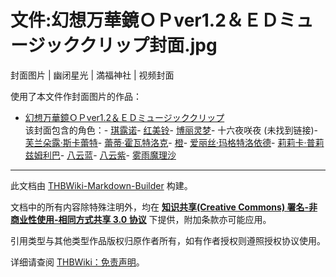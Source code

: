 # 文件:幻想万華鏡ＯＰver1.2＆ＥＤミュージッククリップ封面.jpg

<!-- source html: G:\repos\THBWiki-Markdown-Builder\THBWikiMarkdown\Temp\file\7\7f\ns6%3A%E5%B9%BB%E6%83%B3%E4%B8%87%E8%8F%AF%E9%8F%A1%EF%BC%AF%EF%BC%B0ver1%2E2%EF%BC%86%EF%BC%A5%EF%BC%A4%E3%83%9F%E3%83%A5%E3%83%BC%E3%82%B8%E3%83%83%E3%82%AF%E3%82%AF%E3%83%AA%E3%83%83%E3%83%97%E5%B0%81%E9%9D%A2%2Ejpg.html -->

封面图片 | 幽闭星光 | 満福神社 | 视频封面

  
使用了本文件作封面图片的作品：
  

- [幻想万華鏡ＯＰver1.2＆ＥＤミュージッククリップ](./幻想万華鏡ＯＰver1.2＆ＥＤミュージッククリップ.md)  
该封面包含的角色：- [琪露诺](./琪露诺.md)- [红美铃](./红美铃.md)- [博丽灵梦](./博丽灵梦.md)- 十六夜咲夜 (未找到链接)- [芙兰朵露·斯卡蕾特](./芙兰朵露·斯卡蕾特.md)- [蕾蒂·霍瓦特洛克](./蕾蒂·霍瓦特洛克.md)- [橙](./橙.md)- [爱丽丝·玛格特洛依德](./爱丽丝·玛格特洛依德.md)- [莉莉卡·普莉兹姆利巴](./莉莉卡·普莉兹姆利巴.md)- [八云蓝](./八云蓝.md)- [八云紫](./八云紫.md)- [雾雨魔理沙](./雾雨魔理沙.md)





---

此文档由 [THBWiki-Markdown-Builder](https://github.com/Delsin-Yu/THBWiki-Markdown-Builder) 构建。

文档中的所有内容除特殊注明外，均在 [**知识共享(Creative Commons) 署名-非商业性使用-相同方式共享 3.0 协议**](https://creativecommons.org/licenses/by-sa/3.0/deed.zh-hans) 下提供，附加条款亦可能应用。

引用类型与其他类型作品版权归原作者所有，如有作者授权则遵照授权协议使用。

详细请查阅 [THBWiki：免责声明](https://thbwiki.cc/THBWiki:%E5%85%8D%E8%B4%A3%E5%A3%B0%E6%98%8E)。

